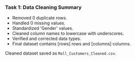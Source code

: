 ### Task 1: Data Cleaning Summary

- Removed 0 duplicate rows.
- Handled 0 missing values.
- Standardized 'Gender' values.
- Cleaned column names to lowercase with underscores.
- Verified and corrected data types.
- Final dataset contains [rows] rows and [columns] columns.

Cleaned dataset saved as `Mall_Customers_Cleaned.csv`.
